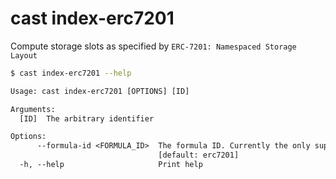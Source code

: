 # cast index-erc7201

Compute storage slots as specified by `ERC-7201: Namespaced Storage Layout`

```bash
$ cast index-erc7201 --help
```

```txt
Usage: cast index-erc7201 [OPTIONS] [ID]

Arguments:
  [ID]  The arbitrary identifier

Options:
      --formula-id <FORMULA_ID>  The formula ID. Currently the only supported formula is `erc7201`
                                 [default: erc7201]
  -h, --help                     Print help
```